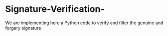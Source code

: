 # Signature-Verification-
We are implementing here a Python code to verify and filter the genuine and forgery signature
